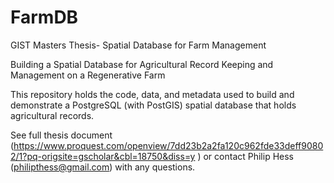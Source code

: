# FarmDB
GIST Masters Thesis- Spatial Database for Farm Management

Building a Spatial Database for Agricultural Record Keeping and Management on a Regenerative Farm

This repository holds the code, data, and metadata used to build and demonstrate a PostgreSQL (with PostGIS) spatial database that holds agricultural records.

See full thesis document (https://www.proquest.com/openview/7dd23b2a2fa120c962fde33deff90802/1?pq-origsite=gscholar&cbl=18750&diss=y ) or contact Philip Hess (philipthess@gmail.com) with any questions.
